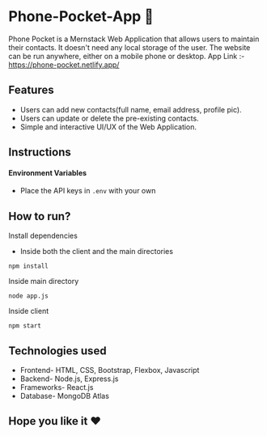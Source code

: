 # Phone-Pocket-App 📱
Phone Pocket is a Mernstack Web Application that allows users to maintain their contacts. It doesn't need any local storage of the user. The website can be run anywhere, either on a mobile phone or desktop.
App Link :-
https://phone-pocket.netlify.app/

## Features
- Users can add new contacts(full name, email address, profile pic).
- Users can update or delete the pre-existing contacts.
- Simple and interactive UI/UX of the Web Application.

## Instructions

#### Environment Variables
- Place the API keys in `.env` with your own

## How to run?
Install dependencies
- Inside both the client and the main directories
```` 
npm install
```` 
Inside main directory
```` 
node app.js
````
Inside client
```` 
npm start
````
## Technologies used
- Frontend- HTML, CSS, Bootstrap, Flexbox, Javascript
- Backend- Node.js, Express.js
- Frameworks- React.js
- Database- MongoDB Atlas

## Hope you like it ❤️

